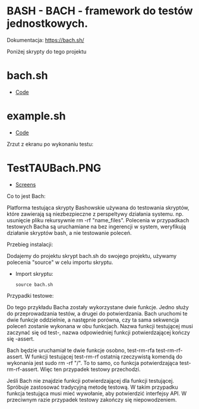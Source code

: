 # BASH - BACH - framework do testów jednostkowych. 

Dokumentacja: https://bach.sh/



Poniżej skrypty do tego projektu

# bach.sh
* [Code](https://github.com/zboro121/AutomaticTestsPJWSTK/blob/LAB5/bach.sh)
# example.sh
* [Code](https://github.com/zboro121/AutomaticTestsPJWSTK/blob/LAB5/example.sh)

Zrzut z ekranu po wykonaniu testu:

# TestTAUBach.PNG

* [Screens](https://github.com/zboro121/AutomaticTestsPJWSTK/blob/LAB5/TestTAUBach.PNG)

Co to jest Bach:

Platforma testująca skrypty Bashowskie używana do testowania skryptów, które zawierają są niezbezpieczne z perspeltywy działania systemu. np. usunięcie pliku rekursywnie rm -rf "name_files".
Polecenia w przypadkach testowych Bacha są uruchamiane na bez ingerencji w system, weryfikują działanie skryptów bash, a nie testowanie poleceń. 

Przebieg instalacji:

Dodajemy do projektu skrypt bach.sh do swojego projektu, używamy polecenia "source" w celu importu skryptu. 

 * Import skryptu:
    ```
    source bach.sh
    ```

Przypadki testowe:

Do tego przykładu Bacha zostały wykorzystane dwie funkcje. Jedno służy do przeprowadzania testów, a drugei do potwierdzania. Bach uruchomi te dwie funkcje oddzielnie, a następnie porówna, czy ta sama sekwencja poleceń zostanie wykonana w obu funkcjach. Nazwa funkcji testującej musi zaczynać się od test-, nazwa odpowiedniej funkcji potwierdzającej kończy się -assert.

Bach będzie uruchamiał te dwie funkcje osobno, test-rm-rfa test-rm-rf-assert. W funkcji testującej test-rm-rf ostatnią rzeczywistą komendą do wykonania jest sudo rm -rf "/". To to samo, co funkcja potwierdzająca test-rm-rf-assert. Więc ten przypadek testowy przechodzi.

Jeśli Bach nie znajdzie funkcji potwierdzającej dla funkcji testującej. Spróbuje zastosować tradycyjną metodę testową. W takim przypadku funkcja testująca musi mieć wywołanie, aby potwierdzić interfejsy API. W przeciwnym razie przypadek testowy zakończy się niepowodzeniem.
